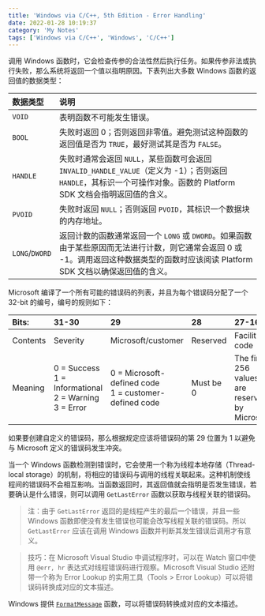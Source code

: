 ```yaml
---
title: 'Windows via C/C++, 5th Edition - Error Handling'
date: 2022-01-28 10:19:37
category: 'My Notes'
tags: ['Windows via C/C++', 'Windows', 'C/C++']
---
```


调用 Windows 函数时，它会检查传参的合法性然后执行任务。如果传参非法或执行失败，那么系统将返回一个值以指明原因。下表列出大多数 Windows 函数的返回值的数据类型：

| 数据类型       | 说明  |
| :------------- | :-- |
| `VOID`         | 表明函数不可能发生错误。 |
| `BOOL`         | 失败时返回 0；否则返回非零值。避免测试这种函数的返回值是否为 `TRUE`，最好测试其是否为 `FALSE`。 |
| `HANDLE`       | 失败时通常会返回 `NULL`，某些函数可会返回 `INVALID_HANDLE_VALUE`（定义为 -1）；否则返回 `HANDLE`，其标识一个可操作对象。函数的 Platform SDK 文档会指明返回值的含义。 |
| `PVOID`        | 失败时返回 `NULL`；否则返回 `PVOID`，其标识一个数据块的内存地址。 |
| `LONG`/`DWORD` | 返回计数的函数通常返回一个 `LONG` 或 `DWORD`。如果函数由于某些原因而无法进行计数，则它通常会返回 0 或 -1。调用返回这种数据类型的函数时应该阅读 Platform SDK 文档以确保返回值的含义。 |

Microsoft 编译了一个所有可能的错误码的列表，并且为每个错误码分配了一个 32-bit 的编号，编号的规则如下：

| Bits: | 31-30 | 29 | 28 | 27-16 | 15-0 |
| :-- | :-- | :-- | :-- | :-- | :-- |
| Contents | Severity | Microsoft/customer | Reserved | Facility code | Exception code |
| Meaning  | 0 = Success<br>1 = Informational<br>2 = Warning<br>3 = Error | 0 = Microsoft-defined code<br>1 = customer-defined code | Must be 0 | The first 256 values are reserved by Microsoft | Microsoft/customer-defined code |

如果要创建自定义的错误码，那么根据规定应该将错误码的第 29 位置为 1 以避免与 Microsoft 定义的错误码发生冲突。

当一个 Windows 函数检测到错误时，它会使用一个称为线程本地存储（Thread-local storage）的机制，将相应的错误码与调用的线程关联起来。这种机制使线程间的错误码不会相互影响。当函数返回时，其返回值就会指明是否发生错误，若要确认是什么错误，则可以调用 `GetLastError` 函数以获取与线程关联的错误码。

> 注：由于 `GetLastError` 返回的是线程产生的最后一个错误，并且一些 Windows 函数即使没有发生错误也可能会改写线程关联的错误码。所以 `GetLastError` 应该在调用 Windows 函数并判断其发生错误后调用才有意义。

> 技巧：在 Microsoft Visual Studio 中调试程序时，可以在 Watch 窗口中使用 `@err, hr` 表达式对线程错误码进行观察。Microsoft Visual Studio 还附带一个称为 Error Lookup 的实用工具（Tools > Error Lookup）可以将错误码转换成对应的文本描述。

Windows 提供 [`FormatMessage`](https://docs.microsoft.com/en-us/windows/win32/api/winbase/nf-winbase-formatmessage) 函数，可以将错误码转换成对应的文本描述。
